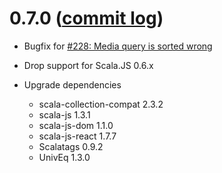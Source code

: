 # 0.7.0 ([commit log](https://github.com/japgolly/scalacss/compare/v0.6.1...v0.7.0))

* Bugfix for [#228: Media query is sorted wrong](https://github.com/japgolly/scalacss/issues/228)

* Drop support for Scala.JS 0.6.x

* Upgrade dependencies
  * scala-collection-compat 2.3.2
  * scala-js 1.3.1
  * scala-js-dom 1.1.0
  * scala-js-react 1.7.7
  * Scalatags 0.9.2
  * UnivEq 1.3.0

